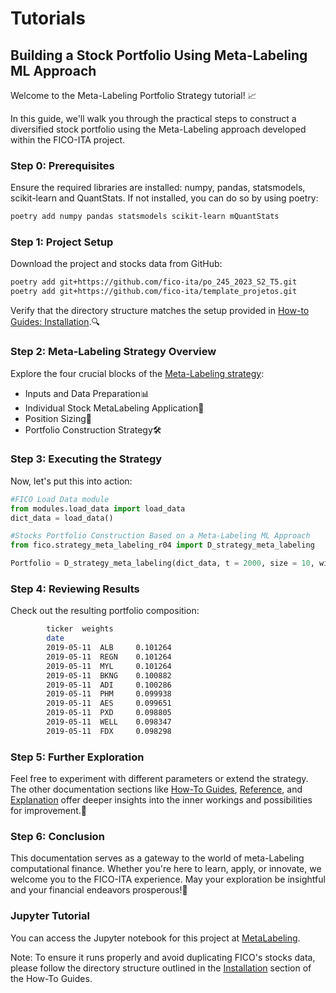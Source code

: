 # Tutorials

## Building a Stock Portfolio Using Meta-Labeling ML Approach

Welcome to the Meta-Labeling Portfolio Strategy tutorial! 📈

In this guide, we'll walk you through the practical steps to construct a diversified 
stock portfolio using the Meta-Labeling approach developed within the FICO-ITA project.

### Step 0: Prerequisites
Ensure the required libraries are installed: numpy, pandas, statsmodels, scikit-learn and 
QuantStats.  If not installed, you can do so by using poetry:

```bash
poetry add numpy pandas statsmodels scikit-learn mQuantStats
```


### Step 1: Project Setup
Download the project and stocks data from GitHub:

```bash
poetry add git+https://github.com/fico-ita/po_245_2023_S2_T5.git
poetry add git+https://github.com/fico-ita/template_projetos.git
```

Verify that the directory structure matches the setup provided in [How-to Guides: Installation](how-to-guides.md).🔍

### Step 2: Meta-Labeling Strategy Overview
Explore the four crucial blocks of the [Meta-Labeling strategy](reference.md):

 - Inputs and Data Preparation📊
 - Individual Stock MetaLabeling Application📑
 - Position Sizing📏
 - Portfolio Construction Strategy🛠️

### Step 3: Executing the Strategy
Now, let's put this into action:

```python
#FICO Load Data module
from modules.load_data import load_data
dict_data = load_data()

#Stocks Portfolio Construction Based on a Meta-Labeling ML Approach
from fico.strategy_meta_labeling_r04 import D_strategy_meta_labeling

Portfolio = D_strategy_meta_labeling(dict_data, t = 2000, size = 10, window_size= 500)
```

### Step 4: Reviewing Results
Check out the resulting portfolio composition:

```bash
        ticker  weights        
        date                        
        2019-05-11  ALB     0.101264
        2019-05-11  REGN    0.101264
        2019-05-11  MYL     0.101264
        2019-05-11  BKNG    0.100882
        2019-05-11  ADI     0.100286
        2019-05-11  PHM     0.099938
        2019-05-11  AES     0.099651
        2019-05-11  PXD     0.098805
        2019-05-11  WELL    0.098347
        2019-05-11  FDX     0.098298
```
### Step 5: Further Exploration

Feel free to experiment with different parameters or extend the strategy. The other documentation 
sections like [How-To Guides](how-to-guides.md), [Reference](reference.md), and 
[Explanation](explanation.md) offer deeper insights into the inner workings and possibilities for improvement.🚀


### Step 6: Conclusion

This documentation serves as a gateway to the world of meta-Labeling computational finance. Whether you're 
here to learn, apply, or innovate, we welcome you to the FICO-ITA experience. May your 
exploration be insightful and your financial endeavors prosperous!🌟


### Jupyter Tutorial

You can access the Jupyter notebook for this project at
[MetaLabeling](tutorials/MetaLabeling_Project.ipynb).

Note: To ensure it runs properly and avoid duplicating FICO's stocks data, please follow 
the directory structure outlined in the  [Installation](how-to-guides.md#installation) 
 section of the How-To Guides.


